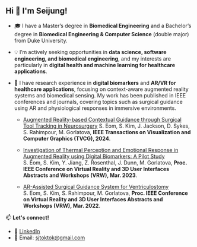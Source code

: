 ## Hi 👋 I'm Seijung!

- 🎓 I have a Master’s degree in **Biomedical Engineering** and a Bachelor’s degree in **Biomedical Engineering & Computer Science** (double major) from Duke University. 
- 💡 I’m actively seeking opportunities in **data science, software engineering, and biomedical engineering**, and my interests are particularly in **digital health and machine learning for healthcare applications**.
- 🔬 I have research experience in **digital biomarkers** and **AR/VR for healthcare applications**, focusing on context-aware augmented reality systems and biomedical sensing. My work has been published in IEEE conferences and journals, covering topics such as surgical guidance using AR and physiological responses in immersive environments.

  - [Augmented Reality-based Contextual Guidance through Surgical Tool Tracking in Neurosurgery](https://pubmed.ncbi.nlm.nih.gov/38635386/) 
    S. Eom, S. Kim, J. Jackson, D. Sykes, S. Rahimpour, M. Gorlatova, **IEEE Transactions on Visualization and Computer Graphics (TVCG), 2024**.  

  - [Investigation of Thermal Perception and Emotional Response in Augmented Reality using Digital Biomarkers: A Pilot Study](https://ieeexplore.ieee.org/document/10108744)  
    S. Eom, S. Kim, Y. Jiang, Z. Rosenthal, J. Dunn, M. Gorlatova, **Proc. IEEE Conference on Virtual Reality and 3D User Interfaces Abstracts and Workshops (VRW), Mar. 2023**.  

  - [AR-Assisted Surgical Guidance System for Ventriculostomy](https://ieeexplore.ieee.org/abstract/document/9757461)  
    S. Eom, S. Kim, S. Rahimpour, M. Gorlatova, **Proc. IEEE Conference on Virtual Reality and 3D User Interfaces Abstracts and Workshops (VRW), Mar. 2022**.  


📫 **Let's connect!**
- 💼 [LinkedIn](https://www.linkedin.com/in/seijungkim/)
- 📧 Email: sjtoktok@gmail.com

<!--
**seij001/seij001** is a ✨ _special_ ✨ repository because its `README.md` (this file) appears on your GitHub profile.


🎨 **Fun Facts About Me!**  
- When I’m not coding, I’m always working on my next art project. 🖌️🎨    
- I recently started recording vocals and teaching myself how to mix audio tracks! 🎤🎧  
- I’m obsessed with podcasts about human and animal psychology. 🧠🐾 
-->
